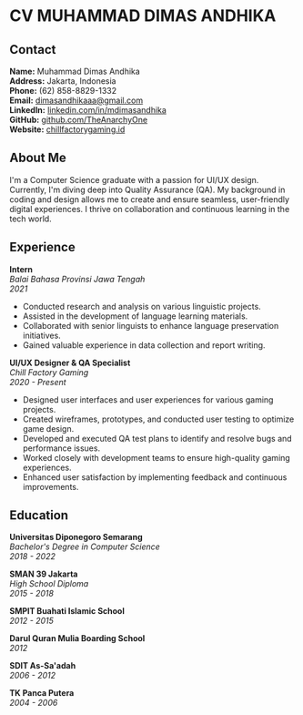 # CV MUHAMMAD DIMAS ANDHIKA

## Contact
**Name:** Muhammad Dimas Andhika <br>
**Address:** Jakarta, Indonesia <br>
**Phone:** (62) 858-8829-1332  <br>
**Email:** dimasandhikaaa@gmail.com  
**LinkedIn:** [linkedin.com/in/mdimasandhika](https://www.linkedin.com/in/mdimasandhika/)  
**GitHub:** [github.com/TheAnarchyOne](https://github.com/TheAnarchyOne) <br>
**Website:** [chillfactorygaming.id](https://www.chillfactorygaming.id/) 

## About Me
I'm a Computer Science graduate with a passion for UI/UX design. Currently, I'm diving deep into Quality Assurance (QA). My background in coding and design allows me to create and ensure seamless, user-friendly digital experiences. I thrive on collaboration and continuous learning in the tech world.

## Experience
**Intern**  
*Balai Bahasa Provinsi Jawa Tengah*  
*2021*  
- Conducted research and analysis on various linguistic projects.
- Assisted in the development of language learning materials.
- Collaborated with senior linguists to enhance language preservation initiatives.
- Gained valuable experience in data collection and report writing.

**UI/UX Designer & QA Specialist**  
*Chill Factory Gaming*  
*2020 - Present*  
- Designed user interfaces and user experiences for various gaming projects.
- Created wireframes, prototypes, and conducted user testing to optimize game design.
- Developed and executed QA test plans to identify and resolve bugs and performance issues.
- Worked closely with development teams to ensure high-quality gaming experiences.
- Enhanced user satisfaction by implementing feedback and continuous improvements.

## Education

**Universitas Diponegoro Semarang**  
*Bachelor's Degree in Computer Science*  
*2018 - 2022*  

**SMAN 39 Jakarta**  
*High School Diploma*  
*2015 - 2018*  

**SMPIT Buahati Islamic School**  
*2012 - 2015*  

**Darul Quran Mulia Boarding School**  
*2012*  

**SDIT As-Sa'adah**  
*2006 - 2012*  

**TK Panca Putera**  
*2004 - 2006*  
